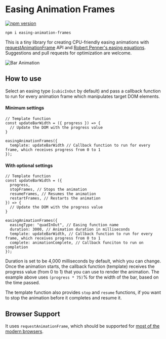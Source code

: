 # Easing Animation Frames

[![npm version](https://badge.fury.io/js/easing-animation-frames.svg)](https://badge.fury.io/js/easing-animation-frames)

```
npm i easing-animation-frames
```

This is a tiny library for creating CPU-friendly easing animations with [requestAnimationFrame](https://developer.mozilla.org/en-US/docs/Web/API/window/requestAnimationFrame) API and [Robert Penner's easing equations](http://robertpenner.com/easing/). Suggestions and pull requests for optimization are welcome.

![Bar Animation](https://raw.githubusercontent.com/wiki/taisuke-j/easing-animation-frames/images/readme-bar.gif)

## How to use

Select an easing type (`cubicInOut` by default) and pass a callback function to run for every animation frame which manipulates target DOM elements.

#### Minimum settings

```
// Template function
const updateBarWidth = ({ progress }) => {
  // Update the DOM with the progress value
}

easingAnimationFrames({
  template: updateBarWidth // Callback function to run for every frame, which receives progress from 0 to 1
});
```

#### With optional settings

```
// Template function
const updateBarWidth = ({
  progress,
  stopFrames, // Stops the animation
  resumeFrames, // Resumes the animation
  restartFrames, // Restarts the animation
}) => {
  // Update the DOM with the progress value
}

easingAnimationFrames({
  easingType: "quadInOut", // Easing function name
  duration: 3000, // Animation duration in milliseconds
  template: updateBarWidth, // Callback function to run for every frame, which receives progress from 0 to 1
  complete: animationComplete, // Callback funciton to run on completion
});
```

Duration is set to be 4,000 milliseconds by default, which you can change. Once the animation starts, the callback function (template) receives the progress value (from 0 to 1) that you can use to render the animation. The example above uses `(progress * 75)`% for the width of the bar, based on the time passed.

The template function also provides `stop` and `resume` functions, if you want to stop the animation before it completes and resume it.

## Browser Support

It uses `requestAnimationFrame`, which should be supported for [most of the modern browsers](https://caniuse.com/#feat=requestanimationframe).
